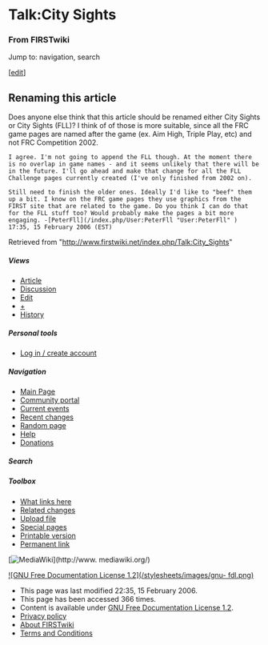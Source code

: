 # Talk:City Sights

### From FIRSTwiki

Jump to: navigation, search

[[edit](/index.php?title=Talk:City_Sights&action=edit&section=1 "Edit section:
Renaming this article" )]

##  Renaming this article

Does anyone else think that this article should be renamed either City Sights
or City Sights (FLL)? I think of of those is more suitable, since all the FRC
game pages are named after the game (ex. Aim High, Triple Play, etc) and not
FRC Competition 2002.

    I agree. I'm not going to append the FLL though. At the moment there is no overlap in game names - and it seems unlikely that there will be in the future. I'll go ahead and make that change for all the FLL Challenge pages currently created (I've only finished from 2002 on). 

    Still need to finish the older ones. Ideally I'd like to "beef" them up a bit. I know on the FRC game pages they use graphics from the FIRST site that are related to the game. Do you think I can do that for the FLL stuff too? Would probably make the pages a bit more engaging. -[PeterFll](/index.php/User:PeterFll "User:PeterFll" ) 17:35, 15 February 2006 (EST) 

Retrieved from "<http://www.firstwiki.net/index.php/Talk:City_Sights>"

##### Views

  * [Article](/index.php/City_Sights)
  * [Discussion](/index.php/Talk:City_Sights)
  * [Edit](/index.php?title=Talk:City_Sights&action=edit)
  * [+](/index.php?title=Talk:City_Sights&action=edit&section=new)
  * [History](/index.php?title=Talk:City_Sights&action=history)

##### Personal tools

  * [Log in / create account](/index.php?title=Special:Userlogin&returnto=Talk:City_Sights)

[](/index.php/Main_Page "Main Page" )

##### Navigation

  * [Main Page](/index.php/Main_Page)
  * [Community portal](/index.php/FIRSTwiki:Community_portal)
  * [Current events](/index.php/Current_events)
  * [Recent changes](/index.php/Special:Recentchanges)
  * [Random page](/index.php/Special:Random)
  * [Help](/index.php/Help:Contents)
  * [Donations](/index.php/FIRSTwiki:Site_support)

##### Search



##### Toolbox

  * [What links here](/index.php/Special:Whatlinkshere/Talk:City_Sights)
  * [Related changes](/index.php/Special:Recentchangeslinked/Talk:City_Sights)
  * [Upload file](/index.php/Special:Upload)
  * [Special pages](/index.php/Special:Specialpages)
  * [Printable version](/index.php?title=Talk:City_Sights&printable=yes)
  * [Permanent link](/index.php?title=Talk:City_Sights&oldid=43595)

[![MediaWiki](/skins/common/images/poweredby_mediawiki_88x31.png)](http://www.
mediawiki.org/)

[![GNU Free Documentation License 1.2](/stylesheets/images/gnu-
fdl.png)](http://www.gnu.org/copyleft/fdl.html)

  * This page was last modified 22:35, 15 February 2006.
  * This page has been accessed 366 times.
  * Content is available under [GNU Free Documentation License 1.2](http://www.gnu.org/copyleft/fdl.html "http://www.gnu.org/copyleft/fdl.html" ).
  * [Privacy policy](/index.php/FIRSTwiki:Privacy_policy "FIRSTwiki:Privacy policy" )
  * [About FIRSTwiki](/index.php/FIRSTwiki:About "FIRSTwiki:About" )
  * [Terms and Conditions](/index.php/FIRSTwiki:Terms_and_conditions "FIRSTwiki:Terms and conditions" )

